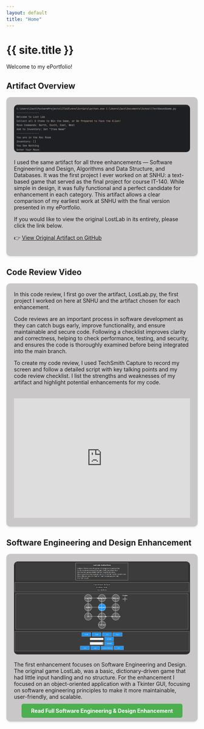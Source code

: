 ```yaml
---
layout: default
title: "Home"
---
```


# {{ site.title }}

Welcome to my ePortfolio! 

## Artifact Overview

<div style="background-color: #c9c7c7; padding: 20px; border-radius: 10px; box-shadow: 0 2px 5px rgba(0,0,0,0.1); margin-bottom: 30px;">

<!-- OG Running Screenshot -->
<div style="text-align:center; margin-bottom: 15px;">
  <img src="images/OG Running.png" alt="Original LostLab Running Screenshot" style="max-width:100%; border-radius:10px;">
</div>

I used the same artifact for all three enhancements — Software Engineering and Design, Algorithms and Data Structure, and Databases. 
It was the first project I ever worked on at SNHU: a text-based game that served as the final project for course IT-140. 
While simple in design, it was fully functional and a perfect candidate for enhancement in each category. 
This artifact allows a clear comparison of my earliest work at SNHU with the final version presented in my ePortfolio. 

If you would like to view the original LostLab in its entirety, please click the link below.

👉 <a href="https://github.com/zag2493/zag2493.github.io/blob/main/OriginalLostLab.py" target="_blank" rel="noopener noreferrer">View Original Artifact on GitHub</a>
</div>

## Code Review Video

<div style="display: flex; flex-wrap: wrap; gap: 20px; align-items: flex-start; background-color: #c9c7c7; padding: 20px; border-radius: 10px; box-shadow: 0 2px 5px rgba(0,0,0,0.1);">

<div style="flex: 1; min-width: 300px;">
In this code review, I first go over the artifact, LostLab.py, the first project I worked on here at SNHU and the artifact chosen for each enhancement. 

Code reviews are an important process in software development as they can catch bugs early, improve functionality, and ensure maintainable and secure code. Following a checklist improves clarity and correctness, helping to check performance, testing, and security, and ensures the code is thoroughly examined before being integrated into the main branch.

To create my code review, I used TechSmith Capture to record my screen and follow a detailed script with key talking points and my code review checklist. I list the strengths and weaknesses of my artifact and highlight potential enhancements for my code.

</div>

<div style="flex: 1; min-width: 300px;">
<iframe width="100%" height="315" 
        src="https://www.youtube.com/embed/t0SVgCdGR3Q"
        title="YouTube video player" 
        frameborder="0" 
        allowfullscreen>
</iframe>
</div>

</div>

## Software Engineering and Design Enhancement

<div style="background-color: #c9c7c7; padding: 20px; border-radius: 10px; box-shadow: 0 2px 5px rgba(0,0,0,0.1); margin-bottom: 30px;">

<!-- Final Game Running Screenshot -->
<div style="text-align:center; margin-bottom: 15px;">
  <img src="images/FinalGameRunning.png" alt="Final LostLab Enhanced Running Screenshot" style="max-width:100%; border-radius:10px;">
</div>

The first enhancement focuses on Software Engineering and Design. The original game LostLab, was a basic, dictionary-driven game that had little input handling and no structure. For the enhancement I focused on an object-oriented application with a Tkinter GUI, focusing on software engineering principles to make it more maintainable, user-friendly, and scalable. 

<div style="text-align:center; margin-top:20px;">
  <a href="enhancements/software_design.md" 
     style="background-color:#4CAF50; color:white; padding:10px 25px; text-decoration:none; border-radius:5px; font-weight:bold;">
     Read Full Software Engineering & Design Enhancement
  </a>
</div>

</div>
